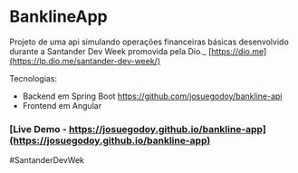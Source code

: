 # BanklineApp

Projeto de uma api simulando operações financeiras básicas desenvolvido durante a Santander Dev Week promovida pela Dio._ [https://dio.me](https://lp.dio.me/santander-dev-week/)

Tecnologias:
* Backend em Spring Boot https://github.com/josuegodoy/bankline-api
* Frontend em Angular

### [Live Demo - https://josuegodoy.github.io/bankline-app](https://josuegodoy.github.io/bankline-app)

#SantanderDevWek
